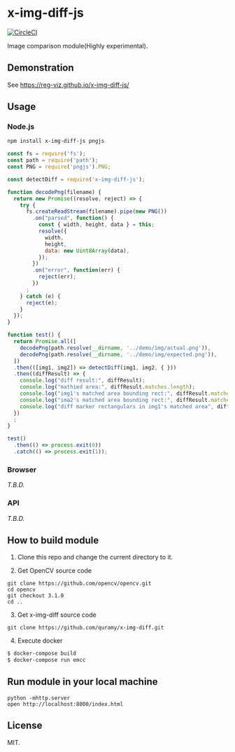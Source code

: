 # x-img-diff-js
[![CircleCI](https://circleci.com/gh/reg-viz/x-img-diff-js.svg?style=svg)](https://circleci.com/gh/reg-viz/x-img-diff-js)


Image comparison module(Highly experimental).

## Demonstration
See https://reg-viz.github.io/x-img-diff-js/

## Usage
### Node.js

```sh
npm install x-img-diff-js pngjs
```

```javascript
const fs = require('fs');
const path = require('path');
const PNG = require('pngjs').PNG;

const detectDiff = require('x-img-diff-js');

function decodePng(filename) {
  return new Promise((resolve, reject) => {
    try {
      fs.createReadStream(filename).pipe(new PNG())
        .on("parsed", function() {
          const { width, height, data } = this;
          resolve({
            width,
            height,
            data: new Uint8Array(data),
          });
        })
        .on("error", function(err) {
          reject(err);
        })
      ;
    } catch (e) {
      reject(e);
    }
  });
}

function test() {
  return Promise.all([
    decodePng(path.resolve(__dirname, '../demo/img/actual.png')),
    decodePng(path.resolve(__dirname, '../demo/img/expected.png')),
  ])
  .then(([img1, img2]) => detectDiff(img1, img2, { }))
  .then((diffResult) => {
    console.log("diff result:", diffResult);
    console.log("mathied area:", diffResult.matches.length);
    console.log("img1's matched area bounding rect:", diffResult.matches[0][0].bounding);
    console.log("ima2's matched area bounding rect:", diffResult.matches[0][1].bounding);
    console.log("diff marker rectangulars in img1's matched area", diffResult.matches[0][0].diffMarkers.length);
  })
  ;
}

test()
  .then(() => process.exit(0))
  .catch(() => process.exit(1));
```

### Browser
*T.B.D.*

### API
*T.B.D.*


## How to build module

1. Clone this repo and change the current directory to it.

2. Get OpenCV source code

 ```
 git clone https://github.com/opencv/opencv.git
 cd opencv
 git checkout 3.1.0
 cd ..
 ```

3. Get x-img-diff source code

 ```
 git clone https://github.com/quramy/x-img-diff.git
 ```

4. Execute docker

```sh
$ docker-compose build
$ docker-compose run emcc
```

## Run module in your local machine

```
python -mhttp.server
open http://localhost:8000/index.html
```

## License
MIT.
